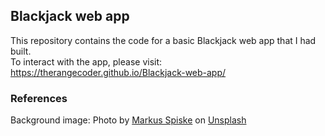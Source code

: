 ## Blackjack web app
This repository contains the code for a basic Blackjack web app that I had built.<br/>
To interact with the app, please visit: https://therangecoder.github.io/Blackjack-web-app/

### References
Background image: Photo by <a href="https://unsplash.com/@markusspiske?utm_source=unsplash&utm_medium=referral&utm_content=creditCopyText">Markus Spiske</a> on <a href="https://unsplash.com/s/photos/blackjack?utm_source=unsplash&utm_medium=referral&utm_content=creditCopyText">Unsplash</a>

